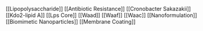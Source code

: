 [[Lipopolysaccharide]]
[[Antibiotic Resistance]]
[[Cronobacter Sakazakii]]
[[Kdo2-lipid A]]
[[Lps Core]]
[[Waad]]
[[Waaf]]
[[Waac]]
[[Nanoformulation]]
[[Biomimetic Nanoparticles]]
[[Membrane Coating]]
